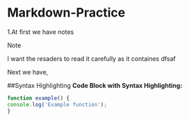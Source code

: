 # Markdown-Practice


1.At first we have notes

> [!NOTE]
> I want the resaders to read it carefully as it containes
> dfsaf

Next we have, 


##Syntax Highlighting
**Code Block with Syntax Highlighting:** 
```javascript
function example() {
console.log('Example function');
}

